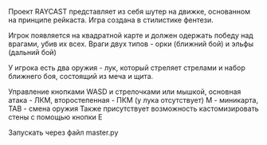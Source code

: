 Проект RAYCAST представляет из себя шутер на движке, основанном на принципе рейкаста.
Игра создана в стилистике фентези.

Игрок появляется на квадратной карте и должен одержать победу над врагами, убив их всех.
Враги двух типов - орки (ближний бой) и эльфы (дальний бой)

У игрока есть два оружия - лук, который стреляет стрелами и набор ближнего боя, состоящий из меча и щита.

Управление кнопками WASD и стрелочками или мышкой, основная атака - ЛКМ, второстепенная - ПКМ (у лука отсутствует)
M - миникарта, TAB - смена оружия
Также присутствует возможность кастомизировать стены с помощью кнопки E

Запускать через файл master.py